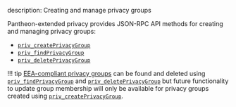 description: Creating and manage privacy groups
<!--- END of page meta data -->

Pantheon-extended privacy provides JSON-RPC API methods for creating and managing privacy groups: 

* [`priv_createPrivacyGroup`](../../Reference/Pantheon-API-Methods.md#priv_createprivacygroup)
* [`priv_findPrivacyGroup`](../../Reference/Pantheon-API-Methods.md#priv_findprivacygroup)
* [`priv_deletePrivacyGroup`](../../Reference/Pantheon-API-Methods.md#priv_deleteprivacygroup)

!!! tip
    [EEA-compliant privacy groups](../../Concepts/Privacy/Privacy-Groups.md) can be found and deleted using 
    [`priv_findPrivacyGroup`](../../Reference/Pantheon-API-Methods.md#priv_findprivacygroup)
    and [`priv_deletePrivacyGroup`](../../Reference/Pantheon-API-Methods.md#priv_deleteprivacygroup) but 
    future functionality to update group membership will only be available for privacy groups 
    created using [`priv_createPrivacyGroup`](../../Reference/Pantheon-API-Methods.md#priv_createprivacygroup). 